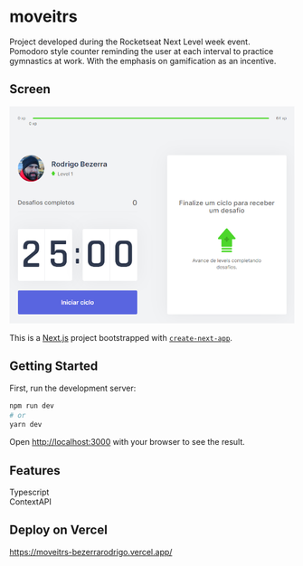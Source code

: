 # moveitrs
Project developed during the Rocketseat Next Level week event.\
Pomodoro style counter reminding the user at each interval to practice gymnastics at work. With the emphasis on gamification as an incentive.

## Screen
![Print Screen](/public/screen.png)

This is a [Next.js](https://nextjs.org/) project bootstrapped with [`create-next-app`](https://github.com/vercel/next.js/tree/canary/packages/create-next-app).

## Getting Started

First, run the development server:

```bash
npm run dev
# or
yarn dev
```

Open [http://localhost:3000](http://localhost:3000) with your browser to see the result.

## Features
Typescript \
ContextAPI


## Deploy on Vercel
https://moveitrs-bezerrarodrigo.vercel.app/
